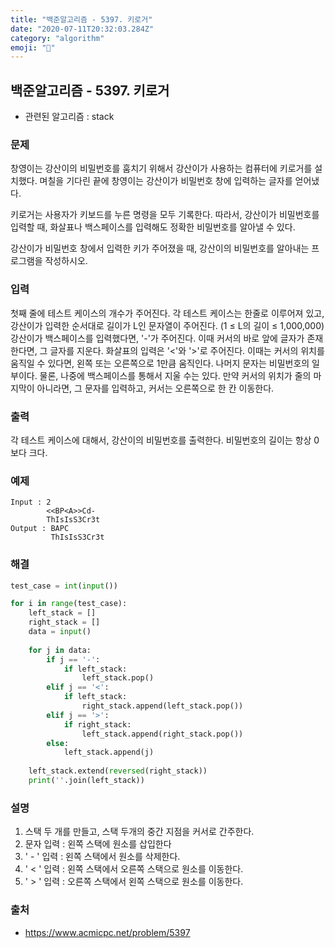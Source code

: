 ```yaml
---
title: "백준알고리즘 - 5397. 키로거"
date: "2020-07-11T20:32:03.284Z"
category: "algorithm"
emoji: "🔑"
---
```


## 백준알고리즘 - 5397. 키로거

- 관련된 알고리즘 : stack

### 문제

창영이는 강산이의 비밀번호를 훔치기 위해서 강산이가 사용하는 컴퓨터에 키로거를 설치했다. 며칠을 기다린 끝에 창영이는 강산이가 비밀번호 창에 입력하는 글자를 얻어냈다.

키로거는 사용자가 키보드를 누른 명령을 모두 기록한다. 따라서, 강산이가 비밀번호를 입력할 때, 화살표나 백스페이스를 입력해도 정확한 비밀번호를 알아낼 수 있다.

강산이가 비밀번호 창에서 입력한 키가 주어졌을 때, 강산이의 비밀번호를 알아내는 프로그램을 작성하시오.

### 입력

첫째 줄에 테스트 케이스의 개수가 주어진다. 각 테스트 케이스는 한줄로 이루어져 있고, 강산이가 입력한 순서대로 길이가 L인 문자열이 주어진다. (1 ≤ L의 길이 ≤ 1,000,000) 강산이가 백스페이스를 입력했다면, '-'가 주어진다. 이때 커서의 바로 앞에 글자가 존재한다면, 그 글자를 지운다. 화살표의 입력은 '<'와 '>'로 주어진다. 이때는 커서의 위치를 움직일 수 있다면, 왼쪽 또는 오른쪽으로 1만큼 움직인다. 나머지 문자는 비밀번호의 일부이다. 물론, 나중에 백스페이스를 통해서 지울 수는 있다. 만약 커서의 위치가 줄의 마지막이 아니라면, 그 문자를 입력하고, 커서는 오른쪽으로 한 칸 이동한다.

### 출력

각 테스트 케이스에 대해서, 강산이의 비밀번호를 출력한다. 비밀번호의 길이는 항상 0보다 크다.

### 예제

```
Input : 2
        <<BP<A>>Cd-
        ThIsIsS3Cr3t
Output : BAPC
         ThIsIsS3Cr3t
```

### 해결

```python
test_case = int(input())

for i in range(test_case):
    left_stack = []
    right_stack = []
    data = input()
    
    for j in data:
        if j == '-':
            if left_stack:
                left_stack.pop()
        elif j == '<':
            if left_stack:
                right_stack.append(left_stack.pop())
        elif j == '>':
            if right_stack:
                left_stack.append(right_stack.pop())
        else:
            left_stack.append(j)
            
    left_stack.extend(reversed(right_stack))
    print(''.join(left_stack))
```

### 설명

1. 스택 두 개를 만들고, 스택 두개의 중간 지점을 커서로 간주한다.
2. 문자 입력 : 왼쪽 스택에 원소를 삽입한다
3. ' - ' 입력 : 왼쪽 스택에서 원소를 삭제한다.
4. ' < ' 입력 : 왼쪽 스택에서 오른쪽 스택으로 원소를 이동한다.
5. ' > ' 입력 : 오른쪽 스택에서 왼쪽 스택으로 원소를 이동한다. 

### 출처

- https://www.acmicpc.net/problem/5397


